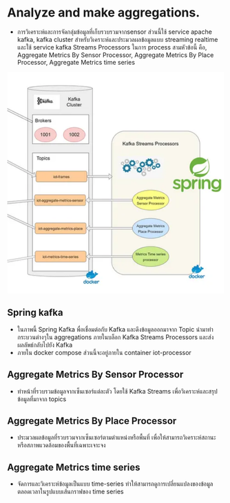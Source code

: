 # Analyze and make aggregations.
- การวิเคราะห์และการจัดกลุ่มข้อมูลที่เก็บรวบรวมจากsensor ส่วนนี้ใช้ service apache kafka, kafka cluster  สำหรับวิเคราะห์และประมวลผลข้อมูลแบบ streaming realtime และใช้ service kafka Streams Processors ในการ process สามหัวข้อนี้ คือ, Aggregate Metrics By Sensor Processor, Aggregate Metrics By Place Processor, Aggregate Metrics time series

![Example Image](analyze.png)



## Spring kafka
- ในภาพนี้ Spring Kafka  พื่อเชื่อมต่อกับ Kafka และดึงข้อมูลออกมาจาก Topic นำมาทำกระบวนต่างๆใน aggregations 
ภายในบล็อก Kafka Streams Processors และส่งผลลัพธ์กลับไปยัง Kafka
- ภายใน docker compose ส่วนนี้จะอยู่ภายใน container iot-processor

##  Aggregate Metrics By Sensor Processor
- ทำหน้าที่รวบรวมข้อมูลจากเซ็นเซอร์แต่ละตัว โดยใช้ Kafka Streams เพื่อวิเคราะห์และสรุปข้อมูลที่มาจาก topics

## Aggregate Metrics By Place Processor
- ประมวลผลข้อมูลที่รวบรวมจากเซ็นเซอร์ตามตำแหน่งหรือพื้นที่ เพื่อให้สามารถวิเคราะห์สถานะหรือสภาพแวดล้อมของพื้นที่เฉพาะเจาะจง

## Aggregate Metrics time series
- จัดการและวิเคราะห์ข้อมูลเป็นแบบ time-series ทำให้สามารถดูการเปลี่ยนแปลงของข้อมูลตลอดเวลาในรูปแบบเส้นกราฟของ time series




